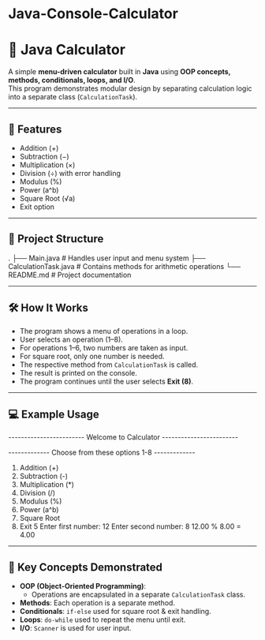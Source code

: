 ﻿# Java-Console-Calculator

# 🧮 Java Calculator

A simple **menu-driven calculator** built in **Java** using **OOP concepts, methods, conditionals, loops, and I/O**.  
This program demonstrates modular design by separating calculation logic into a separate class (`CalculationTask`).

---

## 🚀 Features
- Addition (+)
- Subtraction (−)
- Multiplication (×)
- Division (÷) with error handling
- Modulus (%)
- Power (a^b)
- Square Root (√a)
- Exit option

---

## 📂 Project Structure
.
├── Main.java # Handles user input and menu system
├── CalculationTask.java # Contains methods for arithmetic operations
└── README.md # Project documentation


---

## 🛠️ How It Works
- The program shows a menu of operations in a loop.
- User selects an operation (1–8).
- For operations 1–6, two numbers are taken as input.
- For square root, only one number is needed.
- The respective method from `CalculationTask` is called.
- The result is printed on the console.
- The program continues until the user selects **Exit (8)**.

---

## 💻 Example Usage

------------------------ Welcome to Calculator ------------------------



------------- Choose from these options 1-8 -------------

1. Addition (+)
2. Subtraction (-)
3. Multiplication (*)
4. Division (/)
5. Modulus (%)
6. Power (a^b)
7. Square Root
8. Exit
5
Enter first number: 12
Enter second number: 8
12.00 % 8.00 = 4.00 


---

## 📌 Key Concepts Demonstrated
- **OOP (Object-Oriented Programming)**: 
  - Operations are encapsulated in a separate `CalculationTask` class.
- **Methods**: Each operation is a separate method.
- **Conditionals**: `if-else` used for square root & exit handling.
- **Loops**: `do-while` used to repeat the menu until exit.
- **I/O**: `Scanner` is used for user input.


